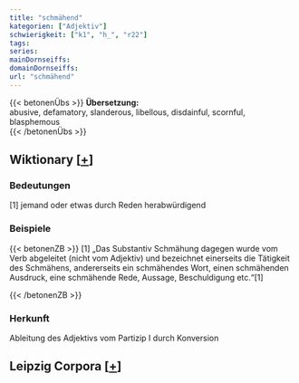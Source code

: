 ```yaml
---
title: "schmähend"
kategorien: ["Adjektiv"]
schwierigkeit: ["k1", "h_", "r22"]
tags:
series:
mainDornseiffs:
domainDornseiffs:
url: "schmähend"
---
```


{{< betonenÜbs >}}
**Übersetzung:**  
abusive, defamatory, slanderous, libellous, disdainful, scornful, blasphemous  
{{< /betonenÜbs >}}

## Wiktionary [[+](https://de.wiktionary.org/wiki/schmähend)]

### Bedeutungen
[1] jemand oder etwas durch Reden herabwürdigend  

### Beispiele
{{< betonenZB >}}
[1] „Das Substantiv Schmähung dagegen wurde vom Verb abgeleitet (nicht vom Adjektiv) und bezeichnet einerseits die Tätigkeit des Schmähens, andererseits ein schmähendes Wort, einen schmähenden Ausdruck, eine schmähende Rede, Aussage, Beschuldigung etc.“[1]  

{{< /betonenZB >}}
### Herkunft
Ableitung des Adjektivs vom Partizip I durch Konversion  


## Leipzig Corpora [[+](https://corpora.uni-leipzig.de/en/res?word=schmähend&corpusId=deu_newscrawl-public_2018)]

